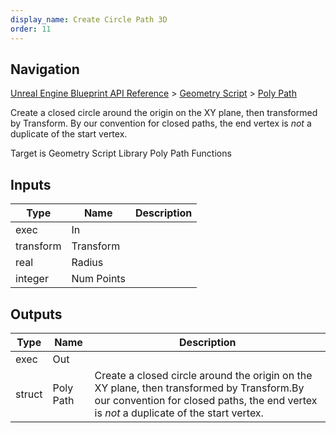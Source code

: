 ```yaml
---
display_name: Create Circle Path 3D
order: 11
---
```

## Navigation

[Unreal Engine Blueprint API Reference](https://dev.epicgames.com/documentation/en-us/unreal-engine/BlueprintAPI) > [Geometry Script](https://dev.epicgames.com/documentation/en-us/unreal-engine/BlueprintAPI/GeometryScript) > [Poly Path](https://dev.epicgames.com/documentation/en-us/unreal-engine/BlueprintAPI/GeometryScript/PolyPath)

Create a closed circle around the origin on the XY plane, then transformed by Transform.
By our convention for closed paths, the end vertex is *not* a duplicate of the start vertex.

Target is Geometry Script Library Poly Path Functions

## Inputs

| Type | Name | Description |
| --- | --- | --- |
| exec | In |  |
| transform | Transform |  |
| real | Radius |  |
| integer | Num Points |  |

## Outputs

| Type | Name | Description |
| --- | --- | --- |
| exec | Out |  |
| struct | Poly Path | Create a closed circle around the origin on the XY plane, then transformed by Transform.By our convention for closed paths, the end vertex is *not* a duplicate of the start vertex. |
